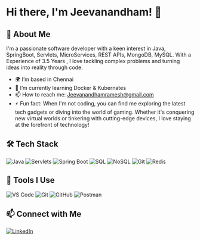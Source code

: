 # Hi there, I'm Jeevanandham! 👋


## 🚀 About Me

I'm a passionate software developer with a keen interest in Java, SpringBoot, Servlets,  MicroServices, REST APIs, MongoDB, MySQL. With a Experience of 3.5 Years , I love tackling complex problems and turning ideas into reality through code.

- 🌍 I’m based in Chennai
- 🌱 I’m currently learning Docker & Kubernates
- 📫 How to reach me: Jeevanandhamramesh@gmail.com
- ⚡ Fun fact: When I'm not coding, you can find me exploring the latest tech gadgets or diving into the world of gaming. Whether it's conquering new virtual worlds or tinkering with cutting-edge devices, I love staying at the forefront of technology!

## 🛠️ Tech Stack
![Java](https://img.shields.io/badge/-Java-05122A?style=flat&logo=java)
![Servlets](https://img.shields.io/badge/-Servlets-05122A?style=flat&logo=java)
![Spring Boot](https://img.shields.io/badge/-Spring%20Boot-05122A?style=flat&logo=springboot)
![SQL](https://img.shields.io/badge/-SQL-05122A?style=flat&logo=postgresql)
![NoSQL](https://img.shields.io/badge/-NoSQL-05122A?style=flat&logo=mongodb)
![Git](https://img.shields.io/badge/-Git-05122A?style=flat&logo=git)
![Redis](https://img.shields.io/badge/-Redis-05122A?style=flat&logo=redis)

## 🧰 Tools I Use

![VS Code](https://img.shields.io/badge/-VS%20Code-05122A?style=flat&logo=visual-studio-code&logoColor=007ACC)
![Git](https://img.shields.io/badge/-Git-05122A?style=flat&logo=git)
![GitHub](https://img.shields.io/badge/-GitHub-05122A?style=flat&logo=github)
![Postman](https://img.shields.io/badge/-Postman-05122A?style=flat&logo=postman)


## 📫 Connect with Me
[![LinkedIn](https://img.shields.io/badge/-LinkedIn-05122A?style=flat&logo=linkedin)](https://www.linkedin.com/in/jeevanandham-r-7aa0692b0?utm_source=share&utm_campaign=share_via&utm_content=profile&utm_medium=ios_app)
<!---
JeevaCodes/JeevaCodes is a ✨ special ✨ repository because its `README.md` (this file) appears on your GitHub profile.
You can click the Preview link to take a look at your changes.
--->
